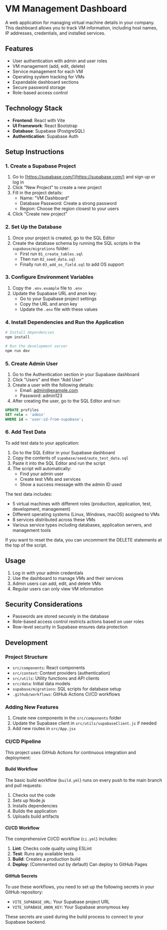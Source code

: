 # VM Management Dashboard

A web application for managing virtual machine details in your company. This dashboard allows you to track VM information, including host names, IP addresses, credentials, and installed services.

## Features

- User authentication with admin and user roles
- VM management (add, edit, delete)
- Service management for each VM
- Operating system tracking for VMs
- Expandable dashboard sections
- Secure password storage
- Role-based access control

## Technology Stack

- **Frontend**: React with Vite
- **UI Framework**: React Bootstrap
- **Database**: Supabase (PostgreSQL)
- **Authentication**: Supabase Auth

## Setup Instructions

### 1. Create a Supabase Project

1. Go to [https://supabase.com/](https://supabase.com/) and sign up or log in
2. Click "New Project" to create a new project
3. Fill in the project details:
   - Name: "VM Dashboard"
   - Database Password: Create a strong password
   - Region: Choose the region closest to your users
4. Click "Create new project"

### 2. Set Up the Database

1. Once your project is created, go to the SQL Editor
2. Create the database schema by running the SQL scripts in the `supabase/migrations` folder:
   - First run `01_create_tables.sql`
   - Then run `02_seed_data.sql`
   - Finally run `03_add_os_field.sql` to add OS support

### 3. Configure Environment Variables

1. Copy the `.env.example` file to `.env`
2. Update the Supabase URL and anon key:
   - Go to your Supabase project settings
   - Copy the URL and anon key
   - Update the `.env` file with these values

### 4. Install Dependencies and Run the Application

```bash
# Install dependencies
npm install

# Run the development server
npm run dev
```

### 5. Create Admin User

1. Go to the Authentication section in your Supabase dashboard
2. Click "Users" and then "Add User"
3. Create a user with the following details:
   - Email: admin@example.com
   - Password: admin123
4. After creating the user, go to the SQL Editor and run:

```sql
UPDATE profiles
SET role = 'admin'
WHERE id = 'user-id-from-supabase';
```

### 6. Add Test Data

To add test data to your application:

1. Go to the SQL Editor in your Supabase dashboard
2. Copy the contents of `supabase/seed/auto_test_data.sql`
3. Paste it into the SQL Editor and run the script
4. The script will automatically:
   - Find your admin user
   - Create test VMs and services
   - Show a success message with the admin ID used

The test data includes:
- 5 virtual machines with different roles (production, application, test, development, management)
- Different operating systems (Linux, Windows, macOS) assigned to VMs
- 8 services distributed across these VMs
- Various service types including databases, application servers, and management tools

If you want to reset the data, you can uncomment the DELETE statements at the top of the script.

## Usage

1. Log in with your admin credentials
2. Use the dashboard to manage VMs and their services
3. Admin users can add, edit, and delete VMs
4. Regular users can only view VM information

## Security Considerations

- Passwords are stored securely in the database
- Role-based access control restricts actions based on user roles
- Row-level security in Supabase ensures data protection

## Development

### Project Structure

- `src/components`: React components
- `src/context`: Context providers (authentication)
- `src/utils`: Utility functions and API clients
- `src/data`: Initial data models
- `supabase/migrations`: SQL scripts for database setup
- `.github/workflows`: GitHub Actions CI/CD workflows

### Adding New Features

1. Create new components in the `src/components` folder
2. Update the Supabase client in `src/utils/supabaseClient.js` if needed
3. Add new routes in `src/App.jsx`

### CI/CD Pipeline

This project uses GitHub Actions for continuous integration and deployment:

#### Build Workflow

The basic build workflow (`build.yml`) runs on every push to the main branch and pull requests:

1. Checks out the code
2. Sets up Node.js
3. Installs dependencies
4. Builds the application
5. Uploads build artifacts

#### CI/CD Workflow

The comprehensive CI/CD workflow (`ci.yml`) includes:

1. **Lint**: Checks code quality using ESLint
2. **Test**: Runs any available tests
3. **Build**: Creates a production build
4. **Deploy**: (Commented out by default) Can deploy to GitHub Pages

#### GitHub Secrets

To use these workflows, you need to set up the following secrets in your GitHub repository:

- `VITE_SUPABASE_URL`: Your Supabase project URL
- `VITE_SUPABASE_ANON_KEY`: Your Supabase anonymous key

These secrets are used during the build process to connect to your Supabase backend.

